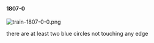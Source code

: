 #### 1807-0
![train-1807-0-0.png](https://github.com/lil-lab/nlvr/raw/master/nlvr/train/images/36/train-1807-0-0.png "train-1807-0-0.png")

there are at least two blue circles not touching any edge
